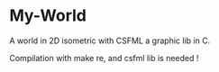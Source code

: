 # My-World
A world in 2D isometric with CSFML a graphic lib in C.

Compilation with make re, and csfml lib is needed !